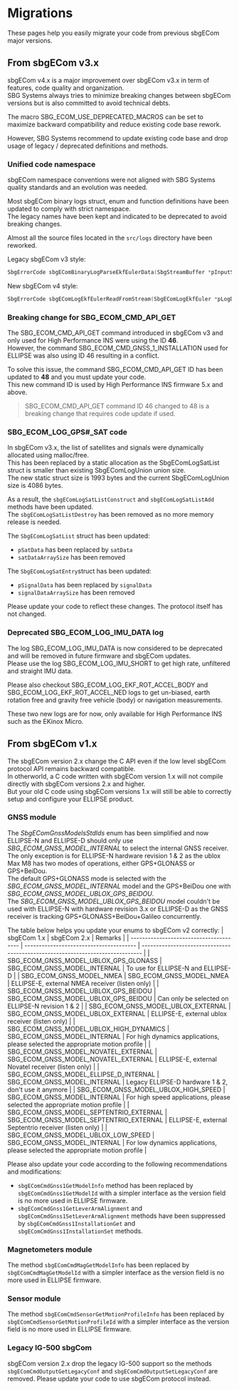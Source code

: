 # Migrations
These pages help you easily migrate your code from previous sbgECom major versions.

## From sbgECom v3.x

sbgECom v4.x is a major improvement over sbgECom v3.x in term of features, code quality and organization.  
SBG Systems always tries to minimize breaking changes between sbgECom versions but is also committed to avoid technical debts. 

The macro SBG_ECOM_USE_DEPRECATED_MACROS can be set to maximize backward compatibility and reduce existing code base rework.

However, SBG Systems recommend to update existing code base and drop usage of legacy / deprecated definitions and methods.

### Unified code namespace

sbgECom namespace conventions were not aligned with SBG Systems quality standards and an evolution was needed. 

Most sbgECom binary logs struct, enum and function definitions have been updated to comply with strict namespace.  
The legacy names have been kept and indicated to be deprecated to avoid breaking changes.

Almost all the source files located in the `src/logs` directory have been reworked.

Legacy sbgECom v3 style:

```c
SbgErrorCode sbgEComBinaryLogParseEkfEulerData(SbgStreamBuffer *pInputStream, SbgLogEkfEulerData *pOutputData);
```

New sbgECom v4 style:

```c
SbgErrorCode sbgEComLogEkfEulerReadFromStream(SbgEComLogEkfEuler *pLogData, SbgStreamBuffer *pStreamBuffer);
```

### Breaking change for SBG_ECOM_CMD_API_GET

The SBG_ECOM_CMD_API_GET command introduced in sbgECom v3 and only used for High Performance INS were using the ID **46**.  
However, the command SBG_ECOM_CMD_GNSS_1_INSTALLATION used for ELLIPSE was also using ID 46 resulting in a conflict.

To solve this issue, the command SBG_ECOM_CMD_API_GET ID has been updated to **48** and you must update your code.  
This new command ID is used by High Performance INS firmware 5.x and above.

> SBG_ECOM_CMD_API_GET command ID 46 changed to 48 is a breaking change that requires code update if used.

### SBG_ECOM_LOG_GPS#_SAT code
In sbgECom v3.x, the list of satellites and signals were dynamically allocated using malloc/free.  
This has been replaced by a static allocation as the SbgEComLogSatList struct is smaller than existing SbgEComLogUnion union size.   
The new static struct size is 1993 bytes and the current SbgEComLogUnion size is 4086 bytes.  

As a result, the `sbgEComLogSatListConstruct` and `sbgEComLogSatListAdd` methods have been updated.  
The `sbgEComLogSatListDestroy` has been removed as no more memory release is needed.

The `SbgEComLogSatList` struct has been updated:
 - `pSatData` has been replaced by `satData`
 - `satDataArraySize` has been removed

The `SbgEComLogSatEntry`struct has been updated:
 - `pSignalData` has been replaced by `signalData`
 - `signalDataArraySize` has been removed

Please update your code to reflect these changes. The protocol itself has not changed.

### Deprecated SBG_ECOM_LOG_IMU_DATA log

The log SBG_ECOM_LOG_IMU_DATA is now considered to be deprecated and will be removed in future firmware and sbgECom updates.  
Please use the log SBG_ECOM_LOG_IMU_SHORT to get high rate, unfiltered and straight IMU data.

Please also checkout SBG_ECOM_LOG_EKF_ROT_ACCEL_BODY and SBG_ECOM_LOG_EKF_ROT_ACCEL_NED logs to get un-biased, earth rotation free 
and gravity free vehicle (body) or navigation measurements.

These two new logs are for now, only available for High Performance INS such as the EKinox Micro.

## From sbgECom v1.x
The sbgECom version 2.x change the C API even if the low level sbgECom protocol API remains backward compatible.  
In otherworld, a C code written with sbgECom version 1.x will not compile directly with sbgECom versions 2.x and higher.  
But your old C code using sbgECom versions 1.x will still be able to correctly setup and configure your ELLIPSE product.  

### GNSS module
The _SbgEComGnssModelsStdIds_ enum has been simplified and now ELLIPSE-N and ELLIPSE-D should only use _SBG_ECOM_GNSS_MODEL_INTERNAL_ to select the internal GNSS receiver.  
The only exception is for ELLIPSE-N hardware revision 1 & 2 as the ublox Max M8 has two modes of operations, either GPS+GLONASS or GPS+BeiDou.  
The default GPS+GLONASS mode is selected with the _SBG_ECOM_GNSS_MODEL_INTERNAL_ model and the GPS+BeiDou one with _SBG_ECOM_GNSS_MODEL_UBLOX_GPS_BEIDOU_.  
The _SBG_ECOM_GNSS_MODEL_UBLOX_GPS_BEIDOU_ model couldn't be used with ELLIPSE-N with hardware revision 3.x or ELLIPSE-D as the GNSS receiver is tracking GPS+GLONASS+BeiDou+Galileo concurrently.  

The table below helps you update your enums to sbgECom v2 correctly:
| sbgECom 1.x                             | sbgECom 2.x                             | Remarks                                                                        |
| --------------------------------------- | --------------------------------------- | ------------------------------------------------------------------------------ |
| SBG_ECOM_GNSS_MODEL_UBLOX_GPS_GLONASS   | SBG_ECOM_GNSS_MODEL_INTERNAL            | To use for ELLIPSE-N and ELLIPSE-D                                             |
| SBG_ECOM_GNSS_MODEL_NMEA                | SBG_ECOM_GNSS_MODEL_NMEA                | ELLIPSE-E, external NMEA receiver (listen only)                                |
| SBG_ECOM_GNSS_MODEL_UBLOX_GPS_BEIDOU    | SBG_ECOM_GNSS_MODEL_UBLOX_GPS_BEIDOU    | Can only be selected on ELLIPSE-N revision 1 & 2                               |
| SBG_ECOM_GNSS_MODEL_UBLOX_EXTERNAL      | SBG_ECOM_GNSS_MODEL_UBLOX_EXTERNAL      | ELLIPSE-E, external ublox receiver (listen only)                               |
| SBG_ECOM_GNSS_MODEL_UBLOX_HIGH_DYNAMICS | SBG_ECOM_GNSS_MODEL_INTERNAL            | For high dynamics applications, please selected the appropriate motion profile |
| SBG_ECOM_GNSS_MODEL_NOVATEL_EXTERNAL    | SBG_ECOM_GNSS_MODEL_NOVATEL_EXTERNAL    | ELLIPSE-E, external Novatel receiver (listen only)                             |
| SBG_ECOM_GNSS_MODEL_ELLIPSE_D_INTERNAL  | SBG_ECOM_GNSS_MODEL_INTERNAL            | Legacy ELLIPSE-D hardware 1 & 2, don't use it anymore                          |
| SBG_ECOM_GNSS_MODEL_UBLOX_HIGH_SPEED    | SBG_ECOM_GNSS_MODEL_INTERNAL            | For high speed applications, please selected the appropriate motion profile    |
| SBG_ECOM_GNSS_MODEL_SEPTENTRIO_EXTERNAL | SBG_ECOM_GNSS_MODEL_SEPTENTRIO_EXTERNAL | ELLIPSE-E, external Septentrio receiver (listen only)                          |
| SBG_ECOM_GNSS_MODEL_UBLOX_LOW_SPEED     | SBG_ECOM_GNSS_MODEL_INTERNAL            | For low dynamics applications, please selected the appropriate motion profile  |

Please also update your code according to the following recommendations and modifications:
- `sbgEComCmdGnss1GetModelInfo` method has been replaced by `sbgEComCmdGnss1GetModelId` with a simpler interface as the version field is no more used in ELLIPSE firmware.
- `sbgEComCmdGnss1GetLeverArmAlignment` and `sbgEComCmdGnss1SetLeverArmAlignment` methods have been suppressed by `sbgEComCmdGnss1InstallationGet` and `sbgEComCmdGnss1InstallationSet` methods.

### Magnetometers module

The method `sbgEComCmdMagGetModelInfo` has been replaced by `sbgEComCmdMagGetModelId` with a simpler interface as the version field is no more used in ELLIPSE firmware.

### Sensor module

The method `sbgEComCmdSensorGetMotionProfileInfo` has been replaced by `sbgEComCmdSensorGetMotionProfileId` with a simpler interface as the version field is no more used in ELLIPSE firmware.

### Legacy IG-500 sbgCom

sbgECom version 2.x drop the legacy IG-500 support so the methods `sbgEComCmdOutputGetLegacyConf` and `sbgEComCmdOutputSetLegacyConf` are removed. Please update your code to use sbgECom protocol instead.
